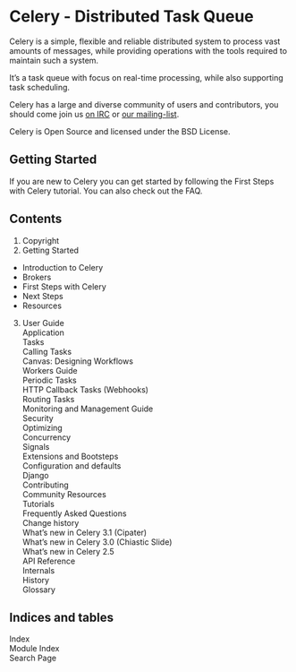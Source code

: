 
# Celery - Distributed Task Queue


Celery is a simple, flexible and reliable distributed system to process vast amounts of messages, while providing operations with the tools required to maintain such a system.  

It’s a task queue with focus on real-time processing, while also supporting task scheduling.

Celery has a large and diverse community of users and contributors, you should come join us [on IRC](http://docs.celeryproject.org/en/latest/getting-started/resources.html#irc-channel) or [our mailing-list](http://docs.celeryproject.org/en/latest/getting-started/resources.html#mailing-list).

Celery is Open Source and licensed under the BSD License.


## Getting Started


If you are new to Celery you can get started by following the First Steps with Celery tutorial.
You can also check out the FAQ.

## Contents

1. Copyright 
2. Getting Started  
 * Introduction to Celery  
 * Brokers  
 * First Steps with Celery  
 * Next Steps  
 * Resources  
3. User Guide  
Application  
Tasks  
Calling Tasks  
Canvas: Designing Workflows  
Workers Guide  
Periodic Tasks  
HTTP Callback Tasks (Webhooks)  
Routing Tasks  
Monitoring and Management Guide  
Security  
Optimizing  
Concurrency  
Signals  
Extensions and Bootsteps  
Configuration and defaults  
Django  
Contributing  
Community Resources  
Tutorials  
Frequently Asked Questions  
Change history  
What’s new in Celery 3.1 (Cipater)  
What’s new in Celery 3.0 (Chiastic Slide)  
What’s new in Celery 2.5  
API Reference  
Internals  
History  
Glossary  

## Indices and tables
Index  
Module Index  
Search Page  